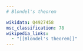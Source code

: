 ```yaml
---
# Blondel's theorem

wikidata: Q4927458
msc_classification: 78
wikipedia_links:
  - "[[Blondel's theorem]]"
---
```


